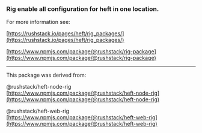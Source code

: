 ### Rig enable all configuration for heft in one location. 

For more information see: 

[https://rushstack.io/pages/heft/rig_packages/](https://rushstack.io/pages/heft/rig_packages/)

[https://www.npmjs.com/package/@rushstack/rig-package](https://www.npmjs.com/package/@rushstack/rig-package)

----

This package was derived from: 

@rushstack/heft-node-rig [https://www.npmjs.com/package/@rushstack/heft-node-rig](https://www.npmjs.com/package/@rushstack/heft-node-rig)

 
@rushstack/heft-web-rig [https://www.npmjs.com/package/@rushstack/heft-web-rig](https://www.npmjs.com/package/@rushstack/heft-web-rig)




